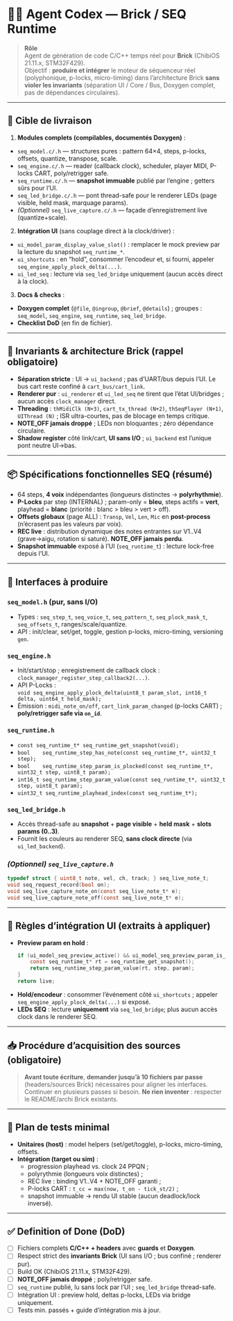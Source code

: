 # 🧑‍💻 Agent Codex — Brick / SEQ Runtime

> **Rôle**  
> Agent de génération de code C/C++ temps réel pour **Brick** (ChibiOS 21.11.x, STM32F429).  
> Objectif : **produire et intégrer** le moteur de séquenceur réel (polyphonique, p-locks, micro-timing) dans l’architecture Brick **sans violer les invariants** (séparation UI / Core / Bus, Doxygen complet, pas de dépendances circulaires).

---

## 🎯 Cible de livraison

1) **Modules complets (compilables, documentés Doxygen)** :
- `seq_model.c/.h` — structures pures : pattern 64×4, steps, p-locks, offsets, quantize, transpose, scale.
- `seq_engine.c/.h` — reader (callback clock), scheduler, player MIDI, P-locks CART, poly/retrigger safe.
- `seq_runtime.c/.h` — **snapshot immuable** publié par l’engine ; getters sûrs pour l’UI.
- `seq_led_bridge.c/.h` — pont thread-safe pour le renderer LEDs (page visible, held mask, marquage params).
- *(Optionnel)* `seq_live_capture.c/.h` — façade d’enregistrement live (quantize+scale).

2) **Intégration UI** (sans couplage direct à la clock/driver) :
- `ui_model_param_display_value_slot()` : remplacer le mock preview par la lecture du snapshot `seq_runtime_*`.
- `ui_shortcuts` : en “hold”, consommer l’encodeur et, si fourni, appeler `seq_engine_apply_plock_delta(...)`.
- `ui_led_seq` : lecture via `seq_led_bridge` uniquement (aucun accès direct à la clock).

3) **Docs & checks** :
- **Doxygen complet** (`@file`, `@ingroup`, `@brief`, `@details`) ; groupes : `seq_model`, `seq_engine`, `seq_runtime`, `seq_led_bridge`.
- **Checklist DoD** (en fin de fichier).

---

## 🧩 Invariants & architecture Brick (rappel obligatoire)

- **Séparation stricte** : UI → `ui_backend` ; pas d’UART/bus depuis l’UI. Le bus cart reste confiné à `cart_bus/cart_link`.
- **Renderer pur** : `ui_renderer` et `ui_led_seq` ne tirent que l’état UI/bridges ; aucun accès `clock_manager` direct.
- **Threading** : `thMidiClk (N+3)`, `cart_tx_thread (N+2)`, `thSeqPlayer (N+1)`, `UIThread (N)` ; ISR ultra-courtes, pas de blocage en temps critique.
- **NOTE_OFF jamais droppé** ; LEDs non bloquantes ; zéro dépendance circulaire.
- **Shadow register** côté link/cart, **UI sans I/O** ; `ui_backend` est l’unique pont neutre UI→bas.

---

## 📦 Spécifications fonctionnelles SEQ (résumé)

- 64 steps, **4 voix** indépendantes (longueurs distinctes → **polyrhythmie**).
- **P-Locks** par step (INTERNAL) ; param-only = **bleu**, steps actifs = **vert**, playhead = **blanc** (priorité : blanc > bleu > vert > off).
- **Offsets globaux** (page ALL) : `Transp`, `Vel`, `Len`, `Mic` en **post-process** (n’écrasent pas les valeurs par voix).
- **REC live** : distribution dynamique des notes entrantes sur V1..V4 (grave→aigu, rotation si saturé). **NOTE_OFF jamais perdu**.
- **Snapshot immuable** exposé à l’UI (`seq_runtime_t`) : lecture lock-free depuis l’UI.

---

## 🔌 Interfaces à produire

### `seq_model.h` (pur, sans I/O)
- Types : `seq_step_t`, `seq_voice_t`, `seq_pattern_t`, `seq_plock_mask_t`, `seq_offsets_t`, ranges/scale/quantize.
- API : init/clear, set/get, toggle, gestion p-locks, micro-timing, versioning `gen`.

### `seq_engine.h`
- Init/start/stop ; enregistrement de callback clock : `clock_manager_register_step_callback2(...)`.
- API P-Locks :  
  `void seq_engine_apply_plock_delta(uint8_t param_slot, int16_t delta, uint64_t held_mask);`
- Émission : `midi_note_on/off`, `cart_link_param_changed` (p-locks CART) ; **poly/retrigger safe via `on_id`**.

### `seq_runtime.h`
- `const seq_runtime_t* seq_runtime_get_snapshot(void);`
- `bool    seq_runtime_step_has_note(const seq_runtime_t*, uint32_t step);`
- `bool    seq_runtime_step_param_is_plocked(const seq_runtime_t*, uint32_t step, uint8_t param);`
- `int16_t seq_runtime_step_param_value(const seq_runtime_t*, uint32_t step, uint8_t param);`
- `uint32_t seq_runtime_playhead_index(const seq_runtime_t*);`

### `seq_led_bridge.h`
- Accès thread-safe au **snapshot** + **page visible** + **held mask** + **slots params (0..3)**.  
- Fournit les couleurs au renderer SEQ, **sans clock directe** (via `ui_led_backend`).

### *(Optionnel) `seq_live_capture.h`*
```c
typedef struct { uint8_t note, vel, ch, track; } seq_live_note_t;
void seq_request_record(bool on);
void seq_live_capture_note_on(const seq_live_note_t* e);
void seq_live_capture_note_off(const seq_live_note_t* e);
```

---

## 🔧 Règles d’intégration UI (extraits à appliquer)

- **Preview param en hold** :
  ```c
  if (ui_model_seq_preview_active() && ui_model_seq_preview_param_is_marked(slot)) {
      const seq_runtime_t* rt = seq_runtime_get_snapshot();
      return seq_runtime_step_param_value(rt, step, param);
  }
  return live;
  ```
- **Hold/encodeur** : consommer l’événement côté `ui_shortcuts` ; appeler `seq_engine_apply_plock_delta(...)` si exposé.
- **LEDs SEQ** : lecture **uniquement** via `seq_led_bridge`; plus aucun accès clock dans le renderer SEQ.

---

## 📥 Procédure d’acquisition des sources (obligatoire)

> **Avant toute écriture**, **demander jusqu’à 10 fichiers par passe** (headers/sources Brick) nécessaires pour aligner les interfaces.  
> Continuer en plusieurs passes si besoin. **Ne rien inventer** : respecter le README/archi Brick existants.

---

## 🧪 Plan de tests minimal

- **Unitaires (host)** : model helpers (set/get/toggle), p-locks, micro-timing, offsets.
- **Intégration (target ou sim)** :  
  - progression playhead vs. clock 24 PPQN ;  
  - polyrythmie (longueurs voix distinctes) ;  
  - REC live : binding V1..V4 + NOTE_OFF garanti ;  
  - P-locks CART : `t_cc = max(now, t_on - tick_st/2)` ;  
  - snapshot immuable → rendu UI stable (aucun deadlock/lock inversé).

---

## ✅ Definition of Done (DoD)

- [ ] Fichiers complets **C/C++ + headers** avec **guards** et **Doxygen**.  
- [ ] Respect strict des **invariants Brick** (UI sans I/O ; bus confiné ; renderer pur).  
- [ ] Build OK (ChibiOS 21.11.x, STM32F429).  
- [ ] **NOTE_OFF jamais droppé** ; poly/retrigger safe.  
- [ ] `seq_runtime` publié, lu sans lock par l’UI ; `seq_led_bridge` thread-safe.  
- [ ] Intégration UI : preview hold, deltas p-locks, LEDs via bridge uniquement.  
- [ ] Tests min. passés + guide d’intégration mis à jour.
